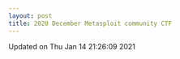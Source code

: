 ```yaml
---
layout: post
title: 2020 December Metasploit community CTF
---
```


<!--break-->



Updated on Thu Jan 14 21:26:09 2021
